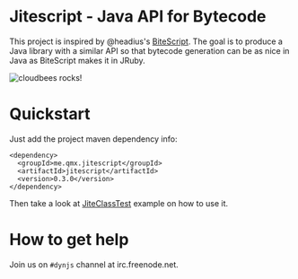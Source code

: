 Jitescript - Java API for Bytecode
==================================

This project is inspired by @headius's [BiteScript](https://github.com/headius/bitescript). The goal is to produce a Java library with a similar API
so that bytecode generation can be as nice in Java as BiteScript makes it in JRuby.

![cloudbees rocks!](http://static-www.cloudbees.com/images/badges/BuiltOnDEV.png)

Quickstart
==================================

Just add the project maven dependency info:

    <dependency>
      <groupId>me.qmx.jitescript</groupId>
      <artifactId>jitescript</artifactId>
      <version>0.3.0</version>
    </dependency>

Then take a look at [JiteClassTest](https://github.com/qmx/jitescript/blob/master/src/test/java/me/qmx/jitescript/JiteClassTest.java) example on how to use it.

How to get help
===============
Join us on `#dynjs` channel at irc.freenode.net.